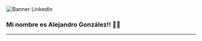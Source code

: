 ![Banner LinkedIn](https://github.com/user-attachments/assets/6a1ebd33-ca49-416b-bbd6-6dfab557a68f)

### Mi nombre es Alejandro González!! 👋🏼
---------------------------------------------------------------------------------------------------------------------------------------------------------
